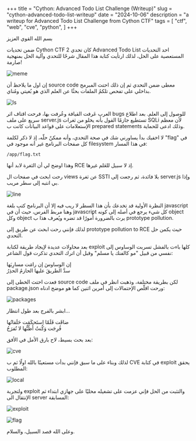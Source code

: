 +++
title = "Cython: Advanced Todo List Challenge (Writeup)"
slug = "cython-advanced-todo-list-writeup"
date = "2024-10-06"
description = "a writeup for Advanced Todo List Challenge from Cython CTF"
tags = [
    "ctf",
    "web",
    "cve",
    "python",
]
+++

بسم الله القوي العزيز

ضمن تحديات Cython CTF 2 كان تحدي Advanced Todo List احد التحديات المستعصية على الحل، لذلك ارتأيت كتابة هذا المقال شرحًا للتحدي وآلية الحل بمنهجية صارمة!

![meme](/posts/cython-advanced-todo-list-writeup/images/0.jpg "meme")

إن اول ما يلاحظ أن source code معطى ضمن التحدي ثم إن ذلك احتث المبرمج بداخلي على تفحص تلكمُ الملفات بحثًا عن العلم الذي هو بُغيتي ومُناي.

![ls](/posts/cython-advanced-todo-list-writeup/images/1.jpg "ls")

العرب عَرفت القيافة وعُرفت بها، فرحت اقتاف اثر bugs للوصول إلى العلم. بعد اطلاع سريع على ملف server.js تستطيع جازمًا القول بأنه يخلو من ثغرات SQLi لأن معظم الإستعلامات على قواعد البيانات كانت ب prepared statements وذلك ادعى للحماية.

لا اخفيك بدأ يساورني شك في صحة التحدي، وأنه ممكنٌ حلّه، إذ لا ذكر لكلمة "flag" في كل صفحات البرنامج غير أنه موجود في filesystem في هذا المسار:

`/app/flag.txt`

وهذا اوضح لي أن الثغرة لابد أنها RCE إذ لا سبيل للعَلم غيرها.

رحت ابحث في صفحات ال views عن ثغرة SSTI بلا فائدة، ثم رجعت إلى server.js وإذا بي انتبه إلى سطر مريب.

![line](/posts/cython-advanced-todo-list-writeup/images/2.jpg "line")

النظرة الأولية قد تخدعك بأن هذا السطر لا ريب فيه إلا أن البرنامج كتب بلغة javascript وهنا مربط الفرس، حيث أن في javascript كل شيء يرجع في أصله إلى كونه object وكل object يرث بالضرورة أُمورًا قد تضره ويُعرف هذا ب prototype pollution.

لذلك فإنني رحت ابحث عن طريق إلى prototype pollution to RCE حيث يكمن حل التحدي.

بعد محاولات عديدة لإيجاد طريقة لكتابة exploit كلها باءت بالفشل تسربت الوساوس إلى نفسي من قبيل "مو كالفنك يا مسلم" وقبل أن اترك التحدي تذكرت قول الشاعر:

إن الوساوسَ إن رامَت مسارِبَها<br>
سدَّ الطريقَ عليها الحازمُ الحذِرُ

فعدت احتث الخطى إلى source code لكن بطريقة مختلفة، وذهبت انظر في ملف package.json ورحت اقلّص الإحتمالات إلى أمرين اثنين كما هو موضح ادناه:

![packages](/posts/cython-advanced-todo-list-writeup/images/3.jpg "packages")

ابشر بالفرج بعد طول انتظار...

ضاقَت فَلَمّا اِستَحكَمَت حَلَقاتُها<br>
فُرِجَت وَكُنتُ أَظُنُّها لا تُفرَجُ

بعد بحث بسيط، لاح بارق الأمل في الأفق:

![cve](/posts/cython-advanced-todo-list-writeup/images/4.jpg "cve")

لذلك وبناء على ما سبق فإنني بدأت مستعينًا بالله اولًا ثم ب CVE في كتابة exploit يحقق المطلوب:

![local](/posts/cython-advanced-todo-list-writeup/images/5.jpg "local")

ولتجربة exploit والتثبت من الحل فإني عزمت على تشغيله محليًا على جهازي ابتداء ثم الإنتقال الى server المسابقة:

![exploit](/posts/cython-advanced-todo-list-writeup/images/6.jpg "exploit")

![flag](/posts/cython-advanced-todo-list-writeup/images/7.jpg "flag")

وعلى الله قصد السبيل، والسلام.
